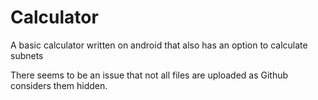 # Calculator
A basic calculator written on android that also has an option to calculate subnets

There seems to be an issue that not all files are uploaded as Github considers them hidden.
